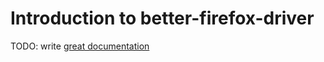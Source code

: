 # Introduction to better-firefox-driver

TODO: write [great documentation](http://jacobian.org/writing/what-to-write/)

